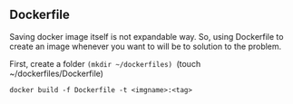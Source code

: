 ## Dockerfile
Saving docker image itself is not expandable way. So, using Dockerfile to create an image whenever you want to will be to solution to the problem.

First, create a folder
`(mkdir ~/dockerfiles)
`(touch ~/dockerfiles/Dockerfile)

```
docker build -f Dockerfile -t <imgname>:<tag>
```
